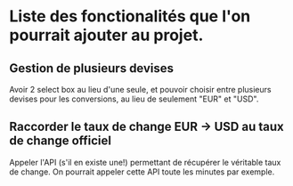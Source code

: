 # Liste des fonctionalités que l'on pourrait ajouter au projet.

## Gestion de plusieurs devises
Avoir 2 select box au lieu d'une seule, et pouvoir choisir entre plusieurs devises pour les conversions, au lieu de seulement "EUR" et "USD".

## Raccorder le taux de change EUR -> USD au taux de change officiel
Appeler l'API (s'il en existe une!) permettant de récupérer le véritable taux de change.
On pourrait appeler cette API toute les minutes par exemple.



